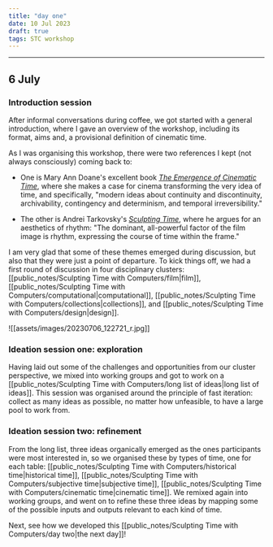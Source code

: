 ```yaml
---
title: "day one"
date: 10 Jul 2023
draft: true
tags: STC workshop
---
```

---

## 6 July

### Introduction session
After informal conversations during coffee, we got started with a general introduction, where I gave an overview of the workshop, including its format, aims and, a provisional definition of cinematic time.

As I was organising this workshop, there were two references I kept (not always consciously) coming back to:

- One is Mary Ann Doane's excellent book [_The Emergence of Cinematic Time_](https://www.hup.harvard.edu/catalog.php?isbn=9780674007840), where she makes a case for cinema transforming the very idea of time, and specifically, "modern ideas about continuity and discontinuity, archivability, contingency and determinism, and temporal irreversibility." 

- The other is Andrei Tarkovsky's [_Sculpting Time_](https://utpress.utexas.edu/9780292776241/), where he argues for an aesthetics of rhythm: "The dominant, all-powerful factor of the film image is rhythm, expressing the course of time within the frame."

I am very glad that some of these themes emerged during discussion, but also that they were just a point of departure. To kick things off, we had a first round of discussion in four disciplinary clusters: [[public_notes/Sculpting Time with Computers/film|film]], [[public_notes/Sculpting Time with Computers/computational|computational]], [[public_notes/Sculpting Time with Computers/collections|collections]], and [[public_notes/Sculpting Time with Computers/design|design]]. 

![[assets/images/20230706_122721_r.jpg]]


### Ideation session one: exploration
Having laid out some of the challenges and opportunities from our cluster perspective, we mixed into working groups and got to work on a [[public_notes/Sculpting Time with Computers/long list of ideas|long list of ideas]]. This session was organised around the principle of fast iteration: collect as many ideas as possible, no matter how unfeasible, to have a large pool to work from.

### Ideation session two: refinement
From the long list, three ideas organically emerged as the ones participants were most interested in, so we organised these by types of time, one for each table: [[public_notes/Sculpting Time with Computers/historical time|historical time]], [[public_notes/Sculpting Time with Computers/subjective time|subjective time]], [[public_notes/Sculpting Time with Computers/cinematic time|cinematic time]]. We remixed again into working groups, and went on to refine these three ideas by mapping some of the possible inputs and outputs relevant to each kind of time.

Next, see how we developed this [[public_notes/Sculpting Time with Computers/day two|the next day]]!





